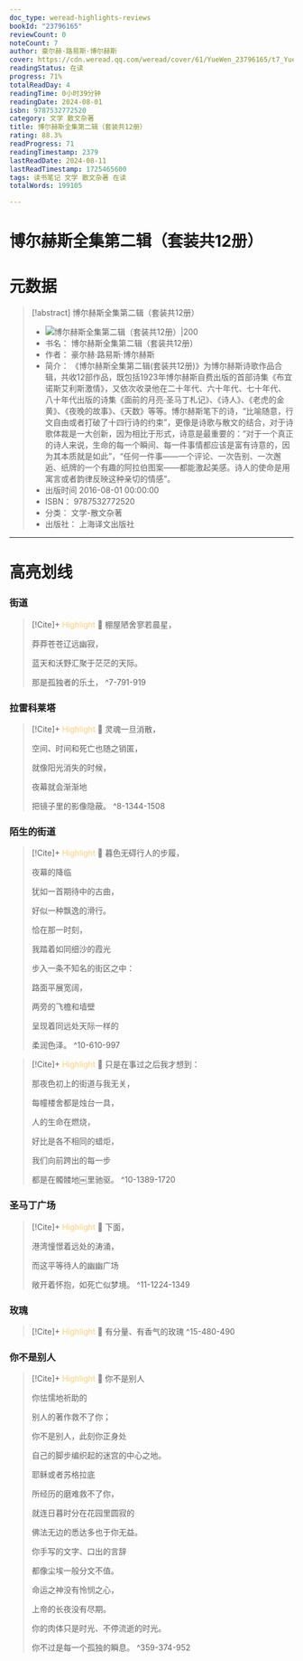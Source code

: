 ```yaml
---
doc_type: weread-highlights-reviews
bookId: "23796165"
reviewCount: 0
noteCount: 7
author: 豪尔赫·路易斯·博尔赫斯
cover: https://cdn.weread.qq.com/weread/cover/61/YueWen_23796165/t7_YueWen_23796165.jpg
readingStatus: 在读
progress: 71%
totalReadDay: 4
readingTime: 0小时39分钟
readingDate: 2024-08-01
isbn: 9787532772520
category: 文学 散文杂著
title: 博尔赫斯全集第二辑（套装共12册）
rating: 88.3%
readProgress: 71
readingTimestamp: 2379
lastReadDate: 2024-08-11
lastReadTimestamp: 1725465600
tags: 读书笔记 文学 散文杂著 在读
totalWords: 199105

---
```


# 博尔赫斯全集第二辑（套装共12册）

# 元数据
> [!abstract] 博尔赫斯全集第二辑（套装共12册）
> - ![ 博尔赫斯全集第二辑（套装共12册）|200](https://cdn.weread.qq.com/weread/cover/61/YueWen_23796165/t7_YueWen_23796165.jpg)
> - 书名： 博尔赫斯全集第二辑（套装共12册）
> - 作者： 豪尔赫·路易斯·博尔赫斯
> - 简介： 《博尔赫斯全集第二辑(套装共12册)》为博尔赫斯诗歌作品合辑，共收12部作品，既包括1923年博尔赫斯自费出版的首部诗集《布宜诺斯艾利斯激情》，又依次收录他在二十年代、六十年代、七十年代、八十年代出版的诗集《面前的月亮·圣马丁札记》、《诗人》、《老虎的金黄》、《夜晚的故事》、《天数》等等。博尔赫斯笔下的诗，“比喻随意，行文自由或者打破了十四行诗的约束”，更像是诗歌与散文的结合，对于诗歌体裁是一大创新，因为相比于形式，诗意是最重要的：“对于一个真正的诗人来说，生命的每一个瞬间、每一件事情都应该是富有诗意的，因为其本质就是如此”，“任何一件事——一个评论、一次告别、一次邂逅、纸牌的一个有趣的阿拉伯图案——都能激起美感。诗人的使命是用寓言或者韵律反映这种亲切的情感”。
> - 出版时间 2016-08-01 00:00:00
> - ISBN： 9787532772520
> - 分类： 文学-散文杂著
> - 出版社： 上海译文出版社



---

# 高亮划线

### 街道

> [!Cite]+ <span style="color: #ffce78;">Highlight</span>
> 📌 棚屋陋舍寥若晨星，
>
>莽莽苍苍辽远幽寂，
>
>蓝天和沃野汇聚于茫茫的天际。
>
>那是孤独者的乐土，
> ^7-791-919
### 拉雷科莱塔

> [!Cite]+ <span style="color: #ffce78;">Highlight</span>
> 📌 灵魂一旦消散，
>
>空间、时间和死亡也随之销匿，
>
>就像阳光消失的时候，
>
>夜幕就会渐渐地
>
>把镜子里的影像隐蔽。
> ^8-1344-1508
### 陌生的街道

> [!Cite]+ <span style="color: #ffce78;">Highlight</span>
> 📌 暮色无碍行人的步履，
>
>夜幕的降临
>
>犹如一首期待中的古曲，
>
>好似一种飘逸的滑行。
>
>恰在那一时刻，
>
>我踏着如同细沙的霞光
>
>步入一条不知名的街区之中：
>
>路面平展宽阔，
>
>两旁的飞檐和墙壁
>
>呈现着同远处天际一样的
>
>柔润色泽。
> ^10-610-997

> [!Cite]+ <span style="color: #ffce78;">Highlight</span>
> 📌 只是在事过之后我才想到：
>
>那夜色初上的街道与我无关，
>
>每幢楼舍都是烛台一具，
>
>人的生命在燃烧，
>
>好比是各不相同的蜡炬，
>
>我们向前跨出的每一步
>
>都是在髑髅地￼里驰驱。
> ^10-1389-1720
### 圣马丁广场

> [!Cite]+ <span style="color: #ffce78;">Highlight</span>
> 📌 下面，
>
>港湾憧憬着远处的涛涌，
>
>而这平等待人的幽幽广场
>
>敞开着怀抱，如死亡似梦境。
> ^11-1224-1349
### 玫瑰

> [!Cite]+ <span style="color: #ffce78;">Highlight</span>
> 📌 有分量、有香气的玫瑰
> ^15-480-490
### 你不是别人

> [!Cite]+ <span style="color: #ffce78;">Highlight</span>
> 📌 你不是别人
>
>你怯懦地祈助的
>
>别人的著作救不了你；
>
>你不是别人，此刻你正身处
>
>自己的脚步编织起的迷宫的中心之地。
>
>耶稣或者苏格拉底
>
>所经历的磨难救不了你，
>
>就连日暮时分在花园里圆寂的
>
>佛法无边的悉达多也于你无益。
>
>你手写的文字、口出的言辞
>
>都像尘埃一般分文不值。
>
>命运之神没有怜悯之心，
>
>上帝的长夜没有尽期。
>
>你的肉体只是时光、不停流逝的时光。
>
>你不过是每一个孤独的瞬息。
> ^359-374-952

